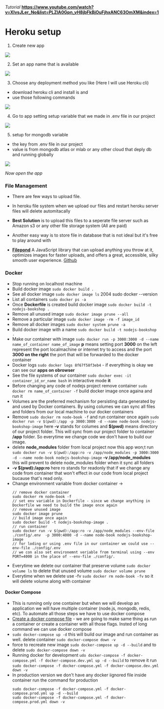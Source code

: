 *Tutorial* __https://www.youtube.com/watch?v=XlvsJLer_No&list=PLZlA0Gpn_vH8jbFkBjOuFjhxANC63OmXM&index=1__


# Heroku setup 

 1. Create new app

  ![](/screenshots/1.png)

 2. Set an app name that is available

  ![](/screenshots/2.png)

 3. Choose any deployment method you like (Here I will use Heroku cli)
   - download heroku cli and install is and 
   - use those following commands 

  ![](/screenshots/3.png)

 4. Go to app setting setup variable that we made in .env file in our project

  ![](/screenshots/4.png)

 5. setup for mongodb variable 
   - the key from .env file in our project
   - value is from mongodb atlas or mlab or any other cloud that deply db and running globally

  ![](/screenshots/5.png)

*Now open the app*


### File Management

 - There are few ways to upload file. 
 - In heroku file system when we upload our files and restart heroku server files will delete automitacally
 - **Best Solution** is to upload this files to a seperate file server such as Amazon s3 or any other file storage system (All are paid)
 - Another easy way is to store file in database that is not ideal but it's free to play around with

 - **[Filepond](https://pqina.nl/filepond/)** A JavaScript library that can upload anything you throw at it, optimizes images for faster uploads, and offers a great, accessible, silky smooth user experience.
 [Github](https://github.com/pqina/filepond)


### Docker
 - Stop running on localhost machine 
 - Build docker image `sudo docker build .`
 - See all docker image `sudo docker image ls`
  2004  sudo docker --version
 - List all containers `sudo docker ps -a`
 - Once **Dockerfile** is created build docker image `sudo docker build -t nodejs-bookshop .`
 - Remove all unused image `sudo docker image prune --all`
 - Remove a particular image `sudo docker image -rm -f image_id`
 - Remove all docker images `sudo docker system prune -a`
 - Build docker image with a name `sudo docker build -t nodejs-bookshop .`
 - Make our container with image `sudo docker run -p 3000:3000 -d --name name_of_container name_of_image` **p** means setting port **3000** on the left represent the port localmachine or internet try to access and the port **3000 on the right** the port that will be forwarded to the docker container
 - Docker logs `sudo docker logs 8f67f58f3eb4` - if everything is okay we can see our **apps on obrowser**
 - See the file systems of our container `sudo docker exec -it container_id_or_name bash` in interactive mode **it**
 - Before changing any code of nodejs project remove container `sudo docker rm name_of_container -f` build docker image once againa and run it
 - Volumes are the preferred mechanism for persisting data generated by and used by Docker containers. By using columes we can sync all files and folders from our local machine to our docker containers
 - Remove `sudo docker rm node-book -f` and run container once again `sudo docker run -v $(pwd):/app -p 3000:3000 -d --name node-book nodejs-bookshop-image` here **-v** stands for columes and **$(pwd)** means directory of our project folder. This will sync from our project folder to container **/app** folder. So everytime we change code we don't have to build our image.
 - delete **node_modules** folder from local project now this app won;t run `sudo docker run -v $(pwd):/app:ro -v /app/node_modules -p 3000:3000 -d --name node-book nodejs-bookshop-image` **-v /app/node_modules** this will prevent to delete node_modules folder when it sync all folders
 - **-v $(pwd):/app:ro** here ro stands for readonly that if we change any code from container that won't effect in our code from local project bucause that's read only.
 - Change environment variable from docker container ->  
    ```
    // remove docker container
    sudo docker rm node-book -f
    // set env variable in Dockerfile - since we change anything in Dockerfile we need to build the image once again
    // remove unused image
    sudo docker image prune
    // build image once again
    sudo docker build -t nodejs-bookshop-image .
    // run container
    sudo docker run -v $(pwd):/app:ro -v /app/node_modules --env-file ./config/.env  -p 3000:4000 -d --name node-book nodejs-bookshop-image
    // for loding or using .env file in our container we could use --env-file ./config/.env 
    // we con also set environemnt veriable from terminal using --env PORT=4000 in the place of --env-file ./config/.
    ```
 - Everytime we delete our container that preserve volume `sudo docker volume ls` to delete that unused volume `sudo docker volume prune`
 - Everytime when we delete use -fv `sudo docker rm node-book -fv` so it will delete volume along with container

#### Docker Compose
 - This is running only one container but when we will develop an application we will have multiple container (node.js, mongodb, redis, etc). To automate all those steps we have to use docker compose
 - [Create a docker compose file](https://docs.docker.com/compose/) - we are going to make same thing as run a container or create a container with all those flags. Insted of long command we can use docker compose
 - `sudo docker-compose up -d` this will build our image and run container as well. delete container `sudo docker-compose down -v`
 - force to recreate new image `sudo docker-compose up -d --build` and to delete `sudo docker-compose down -v`
 - Running docker for development `udo docker-compose -f docker-compose.yml -f docker-compose.dev.yml up -d --build` to remove it run `sudo docker-compose -f docker-compose.yml -f docker-compose.dev.yml down -v`
 - In production version we don't have any docker iignored file inside container run the command for production 
    ```
    sudo docker-compose -f docker-compose.yml -f docker-compose.prod.yml up -d --build
    sudo docker-compose -f docker-compose.yml -f docker-compose.prod.yml down -v
    ```